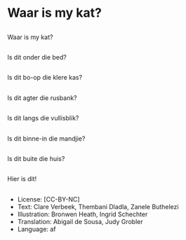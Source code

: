 # Waar is my kat?

##
Waar is my kat?

##
Is dit onder die bed?

##
Is dit bo-op die klere
kas?

##
Is dit agter die rusbank?

##
Is dit langs die
vullisblik?

##
Is dit binne-in die
mandjie?

##
Is dit buite die huis?

##
Hier is dit!

##
* License: [CC-BY-NC]
* Text: Clare Verbeek, Thembani Dladla, Zanele Buthelezi
* Illustration: Bronwen Heath, Ingrid Schechter
* Translation: Abigail de Sousa, Judy Grobler
* Language: af

